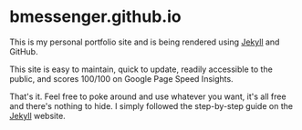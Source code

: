 # bmessenger.github.io

This is my personal portfolio site and is being rendered using [Jekyll](http://github.com/mojombo/jekyll) and GitHub.  

This site is easy to maintain, quick to update, readily accessible to the public, and scores 100/100 on Google Page Speed Insights.

That's it.  Feel free to poke around and use whatever you want, it's all free and there's nothing to hide.  I simply followed the step-by-step guide on the [Jekyll](https://jekyllrb.com/docs/step-by-step/01-setup/) website.
